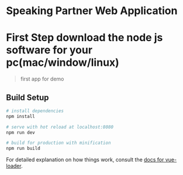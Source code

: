 # Speaking Partner Web Application

# First Step download the node js software for your pc(mac/window/linux)
> first app for demo

## Build Setup

``` bash
# install dependencies
npm install

# serve with hot reload at localhost:8080
npm run dev  

# build for production with minification
npm run build
```

For detailed explanation on how things work, consult the [docs for vue-loader](http://vuejs.github.io/vue-loader).
